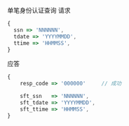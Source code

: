 单笔身份认证查询
请求
```javascript
{
  ssn => 'NNNNNN',
  tdate => 'YYYYMMDD',
  ttime => 'HHMMSS',
}
```
应答
```javascript
{
    resp_code => '000000'     // 成功

    sft_ssn   => 'NNNNNN',
    sft_tdate => 'YYYYMMDD',
    sft_ttime => 'HHMMSS',
}
```
